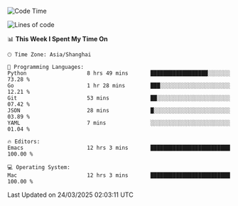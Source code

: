 <!--START_SECTION:waka-->
![Code Time](http://img.shields.io/badge/Code%20Time-2%2C590%20hrs%2046%20mins-blue)

![Lines of code](https://img.shields.io/badge/From%20Hello%20World%20I%27ve%20Written-335.3%20thousand%20lines%20of%20code-blue)

📊 **This Week I Spent My Time On** 

```text
🕑︎ Time Zone: Asia/Shanghai

💬 Programming Languages: 
Python                   8 hrs 49 mins       ██████████████████░░░░░░░   73.28 % 
Go                       1 hr 28 mins        ███░░░░░░░░░░░░░░░░░░░░░░   12.21 % 
Git                      53 mins             ██░░░░░░░░░░░░░░░░░░░░░░░   07.42 % 
JSON                     28 mins             █░░░░░░░░░░░░░░░░░░░░░░░░   03.89 % 
YAML                     7 mins              ░░░░░░░░░░░░░░░░░░░░░░░░░   01.04 % 

🔥 Editors: 
Emacs                    12 hrs 3 mins       █████████████████████████   100.00 % 

💻 Operating System: 
Mac                      12 hrs 3 mins       █████████████████████████   100.00 % 
```


 Last Updated on 24/03/2025 02:03:11 UTC
<!--END_SECTION:waka-->
